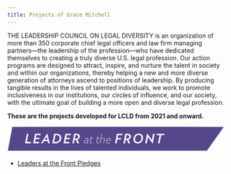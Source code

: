 ```yaml
---
title: Projects of Grace Mitchell
---
```


THE LEADERSHIP COUNCIL ON LEGAL DIVERSITY is an organization of more than 350 corporate chief legal officers and law firm managing partners—the leadership of the profession—who have dedicated themselves to creating a truly diverse U.S. legal profession. Our action programs are designed to attract, inspire, and nurture the talent in society and within our organizations, thereby helping a new and more diverse generation of attorneys ascend to positions of leadership. By producing tangible results in the lives of talented individuals, we work to promote inclusiveness in our institutions, our circles of influence, and our society, with the ultimate goal of building a more open and diverse legal profession.



**These are the projects developed for LCLD from 2021 and onward.**

![My Picture](/Pics/Leader_at_the_Front_Band_sRCu8Qp.png)

- [Leaders at the Front Pledges](/Projects/index.md)




